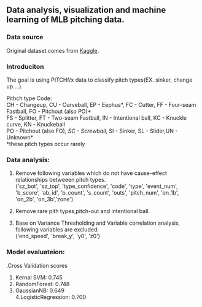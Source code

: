 ## Data analysis, visualization and machine learning of MLB pitching data.

### Data source

 Original dataset comes from [Kaggle](https://www.kaggle.com/pschale/mlb-pitch-data-20152018).  
 

### Introduciton
The goal is using PITCHf/x data to classify pitch types(EX. sinker, change up....).  

Pithch type Code:  
CH - Changeup, CU - Curveball, EP - Eephus*, FC - Cutter, FF - Four-seam Fastball, FO - Pitchout (also PO)*  
FS - Splitter, FT - Two-seam Fastball, IN - Intentional ball, KC - Knuckle curve, KN - Knuckeball  
PO - Pitchout (also FO)*, SC - Screwball*, SI - Sinker, SL - Slider,UN - Unknown*  
*these pitch types occur rarely  

### Data analysis:  
1. Remove following variables which do not have cause-effect relationships betweeen pitch types.  
   ('sz_bot', 'sz_top', 'type_confidence', 'code', 'type', 'event_num', 'b_score', 'ab_id', 'b_count', 's_count',
 'outs', 'pitch_num', 'on_1b', 'on_2b', 'on_3b','zone')  

2. Remove rare pith types,pitch-out and intentional ball.

3. Base on Variance Thresholding and Variable correlation analysis, following variables are excluded:  
   ('end_speed', 'break_y', 'y0', 'z0')


### Model evaluateion:  
.Cross Validation scores  
1. Kernal SVM: 0.745  
2. RandomForest: 0.748  
3. GaussianNB: 0.649  
4.LogisticRegression:  0.700  
